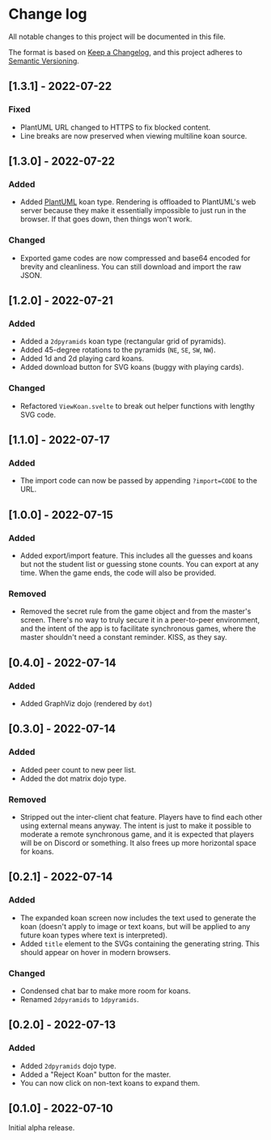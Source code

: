 # Change log

All notable changes to this project will be documented in this file.

The format is based on [Keep a Changelog](https://keepachangelog.com/en/1.0.0/),
and this project adheres to [Semantic Versioning](https://semver.org/spec/v2.0.0.html).

## [1.3.1] - 2022-07-22

### Fixed

* PlantUML URL changed to HTTPS to fix blocked content.
* Line breaks are now preserved when viewing multiline koan source.

## [1.3.0] - 2022-07-22

### Added

* Added [PlantUML](https://plantuml.com/) koan type. Rendering is offloaded to PlantUML's web server because they make it essentially impossible to just run in the browser. If that goes down, then things won't work.

### Changed

* Exported game codes are now compressed and base64 encoded for brevity and cleanliness. You can still download and import the raw JSON.

## [1.2.0] - 2022-07-21

### Added

* Added a `2dpyramids` koan type (rectangular grid of pyramids).
* Added 45-degree rotations to the pyramids (`NE`, `SE`, `SW`, `NW`).
* Added 1d and 2d playing card koans.
* Added download button for SVG koans (buggy with playing cards).

### Changed

* Refactored `ViewKoan.svelte` to break out helper functions with lengthy SVG code.

## [1.1.0] - 2022-07-17

### Added

* The import code can now be passed by appending `?import=CODE` to the URL.

## [1.0.0] - 2022-07-15

### Added

* Added export/import feature. This includes all the guesses and koans but not the student list or guessing stone counts. You can export at any time. When the game ends, the code will also be provided.

### Removed

* Removed the secret rule from the game object and from the master's screen. There's no way to truly secure it in a peer-to-peer environment, and the intent of the app is to facilitate synchronous games, where the master shouldn't need a constant reminder. KISS, as they say.

## [0.4.0] - 2022-07-14

### Added

* Added GraphViz dojo (rendered by `dot`)

## [0.3.0] - 2022-07-14

### Added

* Added peer count to new peer list.
* Added the dot matrix dojo type.

### Removed

* Stripped out the inter-client chat feature. Players have to find each other using external means anyway. The intent is just to make it possible to moderate a remote synchronous game, and it is expected that players will be on Discord or something. It also frees up more horizontal space for koans.

## [0.2.1] - 2022-07-14

### Added

* The expanded koan screen now includes the text used to generate the koan (doesn't apply to image or text koans, but will be applied to any future koan types where text is interpreted).
* Added `title` element to the SVGs containing the generating string. This should appear on hover in modern browsers.

### Changed

* Condensed chat bar to make more room for koans.
* Renamed `2dpyramids` to `1dpyramids`.

## [0.2.0] - 2022-07-13

### Added

* Added `2dpyramids` dojo type.
* Added a "Reject Koan" button for the master.
* You can now click on non-text koans to expand them.

## [0.1.0] - 2022-07-10

Initial alpha release.

